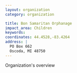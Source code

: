```yaml
---
layout: organization
category: organization

title: Bon Samaritan Orphanage
impact_area: Children
keywords: 
coordinates: 44.4528,-83.4264
address: |
  PO Box 662
  Oscoda, MI 48750
---
```

Organization's overview
